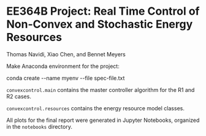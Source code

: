 # EE364B Project: Real Time Control of Non-Convex and Stochastic Energy Resources

Thomas Navidi, Xiao Chen, and Bennet Meyers

Make Anaconda environment for the project:

conda create --name myenv --file spec-file.txt

`convexcontrol.main` contains the master controller algorithm for the R1 and R2 cases.

`convexcontrol.resources` contains the energy resource model classes.

All plots for the final report were generated in Jupyter Notebooks, organized in the `notebooks` directory.